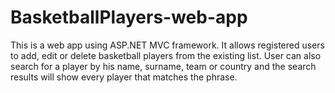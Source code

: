 # BasketballPlayers-web-app
This is a web app using ASP.NET MVC framework. It allows registered users to add, edit or delete basketball players from the existing list. User can also search for a player by his name, surname, team or country and the search results will show every player that matches the phrase.
